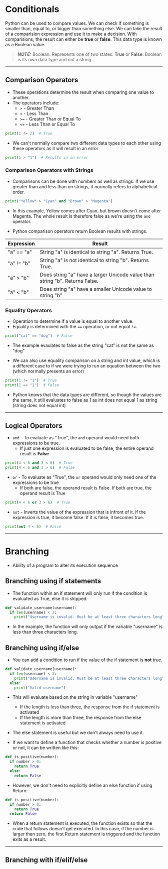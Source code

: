 # Conditionals

Python can be used to compare values. We can check if something is smaller than, equal to, or bigger than something else. We can take the result of a comparision expression and use it to make a decision. 
With comparisions, the result can either be **true** or **false**. This data type is known as a Boolean value. 

> **_NOTE:_** Boolean: Represents one of two states: **True** or **False**. Boolean is its own data type and _not_ a string.


___
## Comparison Operators
- These operations determine the result when comparing one value to another.
- The operators include:
  - `>` - Greater Than
  - `<` - Less Than
  - `>=` - Greater Than or Equal To
  - `<=` - Less Than or Equal To 

```python
print(1 != 2)  # True
```

- We can't normally compare two different data types to each other using these operators as it will result in an error
```python
print(1 > "1")  # Results in an error
```

### Comparison Operators with Strings
- Comparisons can be done with numbers as well as strings. If we use greater than and less than on strings, it normally refers to alphabetical order.

```python
print("Yellow" > "Cyan" and "Brown" > "Magenta")
```
- In this example, Yellow comes after Cyan, but brown doesn't come after Magenta. The whole result is therefore false as we're using the `and` operator.

- Python comparison operators return Boolean results with strings.

| Expression | Result |
| ---------- | ------- |
| "a" == "a" | String "a" is identical to string "a". Returns True. |
| "a" != "b" | String "a" is not identical to string "b". Returns True. |
| "a" > "b" | Does string "a" have a larger Unicode value than string "b". Returns False.|
| "a" < "b" | Does string "a" have a smaller Unicode value to string "b" |

### Equality Operators
- Operation to determine if a value is equal to another value.
- Equality is determined with the `==` operation, or not equal `!=`.

```python
print("cat" == "dog")  # False
```
- The example evaulates to false as the string "cat" is not the same as "dog"

- We can also use equality comparison on a string and int value, which is a different case to if we were trying to run an equation between the two (which normally presents an error)

```python
print(1 != "1")  # True
print(1 == "1")  # False
```
- Python knows that the data types are different, so though the values are the same, it still evaluates to false as 1 as int does not equal 1 as string (string does not equal int)

___
## Logical Operators
- `and` - To evaluate as "True", the `and` operand would need both expressions to be true.
  - If just one expression is evaluated to be false, the entire operand result is **False** 

```python
print(4 < 6 and 3 < 6)  # True
print(4 < 6 and 3 > 6)  # False
```

- `or` - To evaluate as "True", the `or` operand would only need one of the expressions to be true
  - If both are false, the operand result is False. If both are true, the operand result is True

```python
print(4 < 6 or 3 > 6)  # True
```

- `not` - Inverts the value of the expression that is infront of it. If the expression is true, it become false. If it is false, it becomes true.

```python
print(not 4 < 6)  # False
```


___
# Branching
- Ability of a program to alter its execution sequence

## Branching using if statements
- The function within an if statement will only run if the condition is evaluated as True, else it is skipped.

```python
def validate_username(username):
  if len(username) < 3:
    print("Username is invalid. Must be at least three characters long")
```
- In the example, the function will only output if the variable "username" is less than three characters long.

## Branching using if/else
- You can add a condition to run if the value of the if statement is **not** true.

```python
def validate_username(username):
  if len(username) < 3:
    print("Username is invalid. Must be at least three characters long")
  else:
    print("Valid username")
```

- This will evaluate based on the string in variable "username"
  - If the length is less than three, the response from the if statement is activated
  - If the length is more than three, the response from the else statement is activated

- The else statement is useful but we don't always need to use it.
- If we want to define a function that checks whether a number is positive or not, it can be written like this:

```python
def is_positive(number):
  if number > 0:
    return True
  else:
    return False
```
- However, we don't need to explicitly define an else function if using Return:

```python
def is_positive(number):
  if number > 0:
    return True
  return False
```
- When a return statement is executed, the function exists so that the code that follows doesn't get executed. In this case, if the number is larger than zero, the first Return statement is triggered and the function exits as a result.

___
## Branching with if/elif/else
